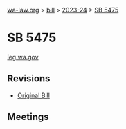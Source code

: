 [wa-law.org](/) > [bill](/bill/) > [2023-24](/bill/2023-24/) > [SB 5475](/bill/2023-24/sb/5475/)

# SB 5475
[leg.wa.gov](https://app.leg.wa.gov/billsummary?BillNumber=5475&Year=2023&Initiative=false)

## Revisions
* [Original Bill](1/)

## Meetings
